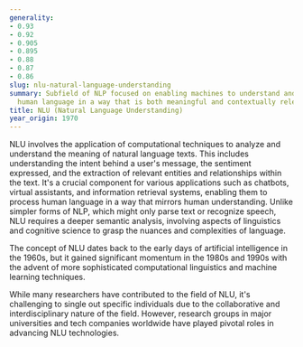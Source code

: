 ```yaml
---
generality:
- 0.93
- 0.92
- 0.905
- 0.895
- 0.88
- 0.87
- 0.86
slug: nlu-natural-language-understanding
summary: Subfield of NLP focused on enabling machines to understand and interpret
  human language in a way that is both meaningful and contextually relevant.
title: NLU (Natural Language Understanding)
year_origin: 1970
---
```


NLU involves the application of computational techniques to analyze and understand the meaning of natural language texts. This includes understanding the intent behind a user's message, the sentiment expressed, and the extraction of relevant entities and relationships within the text. It's a crucial component for various applications such as chatbots, virtual assistants, and information retrieval systems, enabling them to process human language in a way that mirrors human understanding. Unlike simpler forms of NLP, which might only parse text or recognize speech, NLU requires a deeper semantic analysis, involving aspects of linguistics and cognitive science to grasp the nuances and complexities of language.

The concept of NLU dates back to the early days of artificial intelligence in the 1960s, but it gained significant momentum in the 1980s and 1990s with the advent of more sophisticated computational linguistics and machine learning techniques.

While many researchers have contributed to the field of NLU, it's challenging to single out specific individuals due to the collaborative and interdisciplinary nature of the field. However, research groups in major universities and tech companies worldwide have played pivotal roles in advancing NLU technologies.